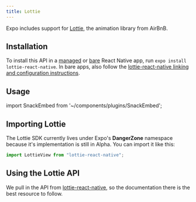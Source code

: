 ```yaml
---
title: Lottie
---
```


Expo includes support for [Lottie](https://airbnb.design/lottie/), the animation library from AirBnB.

## Installation

To install this API in a [managed](../../introduction/managed-vs-bare/#managed-workflow) or [bare](../../introduction/managed-vs-bare/#bare-workflow) React Native app, run `expo install lottie-react-native`. In bare apps, also follow the [lottie-react-native linking and configuration instructions](https://github.com/react-native-community/lottie-react-native).

## Usage

import SnackEmbed from '~/components/plugins/SnackEmbed';

<SnackEmbed snackId="@documentation/lottie-example" />

## Importing Lottie

The Lottie SDK currently lives under Expo's **DangerZone** namespace because it's implementation is still in Alpha. You can import it like this:

```javascript
import LottieView from "lottie-react-native";
```

## Using the Lottie API

We pull in the API from [lottie-react-native](https://github.com/airbnb/lottie-react-native#basic-usage), so the documentation there is the best resource to follow.
